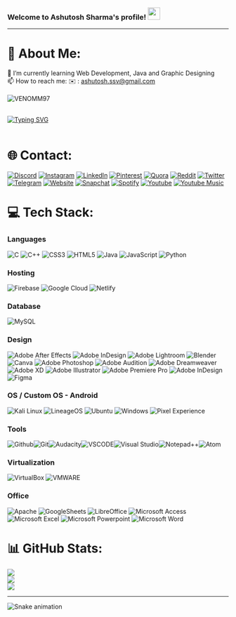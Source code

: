 ### Welcome to Ashutosh Sharma's profile! <img src="https://media.giphy.com/media/hvRJCLFzcasrR4ia7z/giphy.gif" width="28">

---

# 💫 About Me:
🌱 I’m currently learning Web Development, Java and Graphic Designing<br> 📫 How to reach me: ✉️ : ashutosh.ssv@gmail.com<br><br>
<img src="https://komarev.com/ghpvc/?username=venomm97&label=Profile%20views&color=0e75b6&style=for-the-badge" alt="VENOMM97" /><br><br>

[![Typing SVG](https://readme-typing-svg.herokuapp.com?font=Montserrat&size=28&duration=2000&lines=Web+Developer;Photographer;Videographer;Video+Editor;Music+Editor;Graphic+Designer)](https://git.io/typing-svg)<br><br>

# 🌐 Contact:
[![Discord](https://img.shields.io/badge/Discord-%237289DA.svg?style=for-the-badge&logo=discord&logoColor=white)](htttps://discord.gg/Mvuqupuecf) [![Instagram](https://img.shields.io/badge/Instagram-%23E4405F.svg?style=for-the-badge&logo=Instagram&logoColor=white)](https://instagram.com/shaayyrr) [![LinkedIn](https://img.shields.io/badge/LinkedIn-%230077B5.svg?style=for-the-badge&logo=linkedin&logoColor=white)](https://linkedin.com/in/ashutosh-sharma-106659113/) [![Pinterest](https://img.shields.io/badge/Pinterest-%23E60023.svg?style=for-the-badge&logo=Pinterest&logoColor=white)](https://pinterest.com/ashuuphotography/) [![Quora](https://img.shields.io/badge/Quora-%23B92B27.svg?style=for-the-badge&logo=Quora&logoColor=white)](https://www.quora.com/profile/Ashutosh-Sharma-675) [![Reddit](https://img.shields.io/badge/Reddit-%23FF4500.svg?style=for-the-badge&logo=Reddit&logoColor=white)](https://reddit.com/user/VENOMs97) [![Twitter](https://img.shields.io/badge/Twitter-%231DA1F2.svg?style=for-the-badge&logo=Twitter&logoColor=white)](https://twitter.com/shaayyrr) [![Telegram](https://img.shields.io/badge/Telegram-2CA5E0?style=for-the-badge&logo=telegram&logoColor=white)](https://t.me/ashutoshs97) [![Website](https://img.shields.io/badge/website-000000?style=for-the-badge&logo=About.me&logoColor=white)](https://ashutosharma.netlify.app/) [![Snapchat](https://img.shields.io/badge/Snapchat-FFFC00?style=for-the-badge&logo=snapchat&logoColor=white)](https://www.snapchat.com/add/shaayyrr) [![Spotify](https://img.shields.io/badge/Spotify-1ED760?&style=for-the-badge&logo=spotify&logoColor=white)](https://open.spotify.com/user/2uzmk7d661pli9cboh25eqqar?si=zNGik1tQSCOf6ykU0jBAFA&nd=1) [![Youtube](https://img.shields.io/badge/YouTube-FF0000?style=for-the-badge&logo=youtube&logoColor=white)](https://www.youtube.com/channel/UCDNiZwdkat5VqG5kUV89rkA) [![Youtube Music](https://img.shields.io/badge/YouTube_Music-FF0000?style=for-the-badge&logo=youtube-music&logoColor=white)](https://music.youtube.com/channel/UCDNiZwdkat5VqG5kUV89rkA)

# 💻 Tech Stack:

### Languages 
![C](https://img.shields.io/badge/c-%2300599C.svg?style=for-the-badge&logo=c&logoColor=white) ![C++](https://img.shields.io/badge/c++-%2300599C.svg?style=for-the-badge&logo=c%2B%2B&logoColor=white) ![CSS3](https://img.shields.io/badge/css3-%231572B6.svg?style=for-the-badge&logo=css3&logoColor=white) ![HTML5](https://img.shields.io/badge/html5-%23E34F26.svg?style=for-the-badge&logo=html5&logoColor=white) ![Java](https://img.shields.io/badge/java-%23ED8B00.svg?style=for-the-badge&logo=java&logoColor=white) ![JavaScript](https://img.shields.io/badge/javascript-%23323330.svg?style=for-the-badge&logo=javascript&logoColor=%23F7DF1E) ![Python](https://img.shields.io/badge/python-3670A0?style=for-the-badge&logo=python&logoColor=ffdd54) 


### Hosting
![Firebase](https://img.shields.io/badge/firebase-%23039BE5.svg?style=for-the-badge&logo=firebase) ![Google Cloud](https://img.shields.io/badge/Google%20Cloud-%234285F4.svg?style=for-the-badge&logo=google-cloud&logoColor=white) ![Netlify](https://img.shields.io/badge/netlify-%23000000.svg?style=for-the-badge&logo=netlify&logoColor=#00C7B7)

### Database
![MySQL](https://img.shields.io/badge/MySQL-005C84?style=for-the-badge&logo=mysql&logoColor=white)

### Design
![Adobe After Effects](https://img.shields.io/badge/Adobe%20After%20Effects-9999FF.svg?style=for-the-badge&logo=Adobe%20After%20Effects&logoColor=white) ![Adobe InDesign](https://img.shields.io/badge/Adobe%20InDesign-FF3366?style=for-the-badge&logo=Adobe%20InDesign&logoColor=white) ![Adobe Lightroom](https://img.shields.io/badge/Adobe%20Lightroom-31A8FF.svg?style=for-the-badge&logo=Adobe%20Lightroom&logoColor=white) ![Blender](https://img.shields.io/badge/blender-%23F5792A.svg?style=for-the-badge&logo=blender&logoColor=white) ![Canva](https://img.shields.io/badge/Canva-%2300C4CC.svg?style=for-the-badge&logo=Canva&logoColor=white) ![Adobe Photoshop](https://img.shields.io/badge/adobephotoshop-%2331A8FF.svg?style=for-the-badge&logo=adobephotoshop&logoColor=white) ![Adobe Audition](https://img.shields.io/badge/Adobe%20Audition-9999FF.svg?style=for-the-badge&logo=Adobe%20Audition&logoColor=white) ![Adobe Dreamweaver](https://img.shields.io/badge/Adobe%20Dreamweaver-FF61F6.svg?style=for-the-badge&logo=Adobe%20Dreamweaver&logoColor=white) ![Adobe XD](https://img.shields.io/badge/Adobe%20XD-470137?style=for-the-badge&logo=Adobe%20XD&logoColor=#FF61F6) ![Adobe Illustrator](https://img.shields.io/badge/adobeillustrator-%23FF9A00.svg?style=for-the-badge&logo=adobeillustrator&logoColor=white) ![Adobe Premiere Pro](https://img.shields.io/badge/Adobe%20Premiere%20Pro-9999FF.svg?style=for-the-badge&logo=Adobe%20Premiere%20Pro&logoColor=white) ![Adobe InDesign](https://img.shields.io/badge/Adobe%20InDesign-49021F?style=for-the-badge&logo=adobeindesign&logoColor=white) ![Figma](https://img.shields.io/badge/Figma-F24E1E?style=for-the-badge&logo=figma&logoColor=white)

### OS / Custom OS - Android
![Kali Linux](https://img.shields.io/badge/Kali_Linux-557C94?style=for-the-badge&logo=kali-linux&logoColor=white) ![LineageOS](https://img.shields.io/badge/lineageos-167C80?style=for-the-badge&logo=lineageos&logoColor=white) ![Ubuntu](https://img.shields.io/badge/Ubuntu-E95420?style=for-the-badge&logo=ubuntu&logoColor=white) ![Windows](https://img.shields.io/badge/Windows-0078D6?style=for-the-badge&logo=windows&logoColor=white) ![Pixel Experience](https://img.shields.io/badge/?style=for-the-badge&logo=appveyor-Pixel%20Experience%20OS-blue)

### Tools
![Github](https://img.shields.io/badge/GitHub-100000?style=for-the-badge&logo=github&logoColor=white)![Git](https://img.shields.io/badge/GIT-E44C30?style=for-the-badge&logo=git&logoColor=white)![Audacity](https://img.shields.io/badge/Audacity-0000CC?style=for-the-badge&logo=audacity&logoColor=white)![VSCODE](https://img.shields.io/badge/VSCode-0078D4?style=for-the-badge&logo=visual%20studio%20code&logoColor=white)![Visual Studio](https://img.shields.io/badge/Visual_Studio-5C2D91?style=for-the-badge&logo=visual%20studio&logoColor=white)![Notepad++](https://img.shields.io/badge/Notepad++-90E59A.svg?style=for-the-badge&logo=notepad%2B%2B&logoColor=black)![Atom](https://img.shields.io/badge/Atom-66595C?style=for-the-badge&logo=Atom&logoColor=white)

### Virtualization 

![VirtualBox](https://img.shields.io/badge/VirtualBox-21416b?style=for-the-badge&logo=VirtualBox&logoColor=white) ![VMWARE](https://img.shields.io/badge/VMware-231f20?style=for-the-badge&logo=VMware&logoColor=white)

### Office
![Apache](https://img.shields.io/badge/Apache_OpenOffice-0E85CD?style=for-the-badge&logo=ApacheOpenOffice&logoColor=white) ![GoogleSheets](https://img.shields.io/badge/Google%20Sheets-34A853?style=for-the-badge&logo=google-sheets&logoColor=white) ![LibreOffice](https://img.shields.io/badge/LibreOffice-18A303?style=for-the-badge&logo=LibreOffice&logoColor=white) ![Microsoft Access](https://img.shields.io/badge/Microsoft_Access-A4373A?style=for-the-badge&logo=microsoft-access&logoColor=white) ![Microsoft Excel](https://img.shields.io/badge/Microsoft_Excel-217346?style=for-the-badge&logo=microsoft-excel&logoColor=white) ![Microsoft Powerpoint](https://img.shields.io/badge/Microsoft_PowerPoint-B7472A?style=for-the-badge&logo=microsoft-powerpoint&logoColor=white) ![Microsoft Word](https://img.shields.io/badge/Microsoft_Word-2B579A?style=for-the-badge&logo=microsoft-word&logoColor=white) 

# 📊 GitHub Stats:
![](https://github-readme-stats.vercel.app/api?username=venomm97&theme=dark&hide_border=true&include_all_commits=true&count_private=false)<br/>
![](https://github-readme-streak-stats.herokuapp.com/?user=venomm97&theme=dark&hide_border=true)<br/>
![](https://github-readme-stats.vercel.app/api/top-langs/?username=venomm97&theme=dark&hide_border=true&include_all_commits=true&count_private=false&layout=compact)

---

![Snake animation](https://github.com/carlosdancr/carlosdancr/blob/output/github-contribution-grid-snake.svg)
